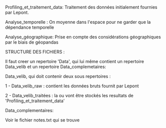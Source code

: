Profiling_et_traitement_data: 
Traitement des données initialement fournies par Lepont.

Analyse_temporelle : 
On moyenne dans l'espace pour ne garder que la dépendance temporelle

Analyse_géographique:
Prise en compte des considérations géographiques par le biais de géopandas



STRUCTURE DES FICHIERS : 

Il faut creer un repertoire 'Data', qui lui même contient un repertoire Data_velib et un repertoire Data_complemetaires:

Data_velib, qui doit contenir deux sous repertoires :

1 - Data_velib_raw : contient les données bruts fournit par Lepont

2 - Data_velib_traitées : la ou vont être stockés les resultats de 'Profiling_et_traitement_data'



Data_complementaires:

Voir le fichier notes.txt qui se trouve 

